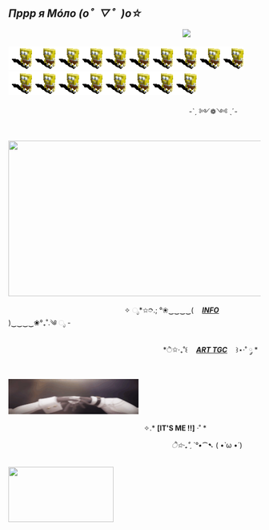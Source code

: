 ## ***Пррр я Мóло (o゜▽゜)o☆***

ㅤㅤㅤㅤㅤㅤㅤㅤㅤㅤㅤㅤㅤㅤㅤㅤㅤㅤㅤㅤㅤㅤㅤㅤㅤㅤㅤ![](https://komarev.com/ghpvc/?username=molohyi4ik&color=6aa230)

<img src="https://github.com/Molohyi4ik/Molohyi4ik/blob/d64001592a76c9f77bf9e68657ded39f5549cf8c/%D0%B1%D0%BE%D0%B1.gif"><img src="https://github.com/Molohyi4ik/Molohyi4ik/blob/d64001592a76c9f77bf9e68657ded39f5549cf8c/%D0%B1%D0%BE%D0%B1.gif"><img src="https://github.com/Molohyi4ik/Molohyi4ik/blob/d64001592a76c9f77bf9e68657ded39f5549cf8c/%D0%B1%D0%BE%D0%B1.gif"><img src="https://github.com/Molohyi4ik/Molohyi4ik/blob/d64001592a76c9f77bf9e68657ded39f5549cf8c/%D0%B1%D0%BE%D0%B1.gif"><img src="https://github.com/Molohyi4ik/Molohyi4ik/blob/d64001592a76c9f77bf9e68657ded39f5549cf8c/%D0%B1%D0%BE%D0%B1.gif"><img src="https://github.com/Molohyi4ik/Molohyi4ik/blob/d64001592a76c9f77bf9e68657ded39f5549cf8c/%D0%B1%D0%BE%D0%B1.gif"><img src="https://github.com/Molohyi4ik/Molohyi4ik/blob/d64001592a76c9f77bf9e68657ded39f5549cf8c/%D0%B1%D0%BE%D0%B1.gif"><img src="https://github.com/Molohyi4ik/Molohyi4ik/blob/d64001592a76c9f77bf9e68657ded39f5549cf8c/%D0%B1%D0%BE%D0%B1.gif"><img src="https://github.com/Molohyi4ik/Molohyi4ik/blob/d64001592a76c9f77bf9e68657ded39f5549cf8c/%D0%B1%D0%BE%D0%B1.gif"><img src="https://github.com/Molohyi4ik/Molohyi4ik/blob/d64001592a76c9f77bf9e68657ded39f5549cf8c/%D0%B1%D0%BE%D0%B1.gif"><img src="https://github.com/Molohyi4ik/Molohyi4ik/blob/d64001592a76c9f77bf9e68657ded39f5549cf8c/%D0%B1%D0%BE%D0%B1.gif"><img src="https://github.com/Molohyi4ik/Molohyi4ik/blob/d64001592a76c9f77bf9e68657ded39f5549cf8c/%D0%B1%D0%BE%D0%B1.gif"><img src="https://github.com/Molohyi4ik/Molohyi4ik/blob/d64001592a76c9f77bf9e68657ded39f5549cf8c/%D0%B1%D0%BE%D0%B1.gif"><img src="https://github.com/Molohyi4ik/Molohyi4ik/blob/d64001592a76c9f77bf9e68657ded39f5549cf8c/%D0%B1%D0%BE%D0%B1.gif"><img src="https://github.com/Molohyi4ik/Molohyi4ik/blob/d64001592a76c9f77bf9e68657ded39f5549cf8c/%D0%B1%D0%BE%D0%B1.gif"><img src="https://github.com/Molohyi4ik/Molohyi4ik/blob/d64001592a76c9f77bf9e68657ded39f5549cf8c/%D0%B1%D0%BE%D0%B1.gif"><img src="https://github.com/Molohyi4ik/Molohyi4ik/blob/d64001592a76c9f77bf9e68657ded39f5549cf8c/%D0%B1%D0%BE%D0%B1.gif"><img src="https://github.com/Molohyi4ik/Molohyi4ik/blob/d64001592a76c9f77bf9e68657ded39f5549cf8c/%D0%B1%D0%BE%D0%B1.gif">

ㅤㅤㅤㅤㅤㅤㅤㅤㅤㅤㅤㅤㅤㅤㅤㅤㅤㅤㅤㅤㅤㅤㅤㅤㅤㅤㅤㅤ-ˋˏ ༻❁༺ ˎˊ-


ㅤㅤㅤㅤ<img src="https://github.com/Molohyi4ik/Molohyi4ik/blob/15674e2ab1c470d37d0e3e9b9fb717567a0e5548/d509e10172085f0238247043b29e94a3.gif" width="750" height="310"/>

ㅤㅤㅤㅤㅤㅤㅤㅤㅤㅤㅤㅤㅤㅤㅤㅤㅤㅤ✧ ೃ*✩➮.; °❀‿‿‿‿(ㅤ [***INFO***](https://t.me/mlh4kinfo)ㅤ )‿‿‿‿❀°₊˚.༄ ೃ -

ㅤㅤㅤㅤㅤㅤㅤㅤㅤㅤㅤㅤㅤㅤㅤㅤㅤㅤㅤㅤㅤㅤㅤㅤ*ੈ✩‧₊˚꒰ㅤ [***ART TGC***](https://t.me/mlh4k)ㅤ ꒱⋆·˚ ༘ *


ㅤㅤㅤㅤㅤㅤㅤㅤㅤㅤㅤㅤㅤㅤㅤㅤㅤㅤㅤㅤㅤ<img src="https://github.com/Molohyi4ik/Molohyi4ik/blob/b2e70559ddceb11bfb7a8f158f56566900a1bd85/940d82291866c35ea449fc258aea45ff.gif" width="260" height="70"/>

ㅤㅤㅤㅤㅤㅤㅤㅤㅤㅤㅤㅤㅤㅤㅤㅤㅤㅤㅤㅤㅤ✧.* **[IT'S ME !!]** ·˚ *

ㅤㅤㅤㅤㅤㅤㅤㅤㅤㅤㅤㅤㅤㅤㅤㅤㅤ  ㅤㅤㅤㅤㅤㅤㅤㅤ*ੈ✩‧₊˚ˏˋ°•*⁀➷ ( •̀ ω •́ )

ㅤㅤㅤㅤㅤㅤㅤㅤㅤㅤㅤㅤㅤㅤㅤㅤㅤㅤㅤㅤㅤㅤㅤㅤ<img src="https://github.com/Molohyi4ik/Molohyi4ik/blob/fc05e4ce31812ded473d83844cb477109dc1f59c/%D0%BA%D0%BE%D1%82.gif" width="210" height="110"/>
